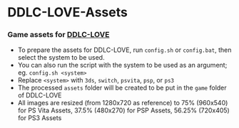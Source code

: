 # DDLC-LOVE-Assets
### Game assets for [DDLC-LOVE](https://github.com/LukeZGD/DDLC-LOVE)

- To prepare the assets for DDLC-LOVE, run `config.sh` or `config.bat`, then select the system to be used.
- You can also run the script with the system to be used as an argument; eg. `config.sh <system>`
- Replace `<system>` with `3ds`, `switch`, `psvita`, `psp`, or `ps3`
- The processed `assets` folder will be created to be put in the `game` folder of DDLC-LOVE
- All images are resized (from 1280x720 as reference) to 75% (960x540) for PS Vita Assets, 37.5% (480x270) for PSP Assets, 56.25% (720x405) for PS3 Assets

